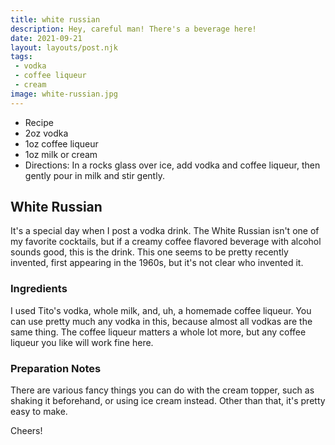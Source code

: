 ```yaml
---
title: white russian
description: Hey, careful man! There's a beverage here!
date: 2021-09-21
layout: layouts/post.njk
tags:
 - vodka
 - coffee liqueur
 - cream
image: white-russian.jpg
---
```

 - Recipe
 - 2oz vodka
 - 1oz coffee liqueur
 - 1oz milk or cream
 - Directions: In a rocks glass over ice, add vodka and coffee liqueur, then gently pour in milk and stir gently.

## White Russian

It's a special day when I post a vodka drink. The White Russian isn't one of my favorite cocktails, but if a creamy coffee flavored beverage with alcohol sounds good, this is the drink. This one seems to be pretty recently invented, first appearing in the 1960s, but it's not clear who invented it.

### Ingredients

I used Tito's vodka, whole milk, and, uh, a homemade coffee liqueur. You can use pretty much any vodka in this, because almost all vodkas are the same thing. The coffee liqueur matters a whole lot more, but any coffee liqueur you like will work fine here.

### Preparation Notes

There are various fancy things you can do with the cream topper, such as shaking it beforehand, or using ice cream instead. Other than that, it's pretty easy to make.

Cheers!

